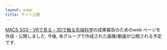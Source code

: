 ```yaml
---
layout: page
title: サイト公開
---
```


[MACS SG3 - VRで見る・3Dで触る先端科学](http://www.sci.kyoto-u.ac.jp/ja/academics/programs/macs/sg/sg2017/sg2017-inou/)の成果報告のためのweb ページを作成・公開しました. 今後, 本グループで作成された画像/動画が公開される予定です. 




